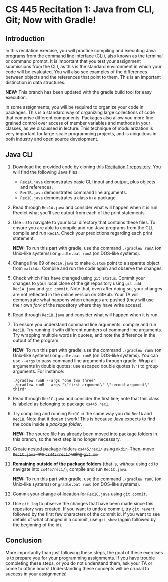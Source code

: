 # CS 445 Recitation 1: Java from CLI, Git; Now with Gradle!

## Introduction

In this recitation exercise, you will practice compiling and executing Java
programs from the command line interface (CLI), also known as the terminal or
command prompt. It is important that you test your assignment submissions from
the CLI, as this is the standard environment in which your code will be
evaluated. You will also see examples of the differences between objects and the
references that point to them. This is an important distinction in data
structures.

**NEW:** This branch has been updated with the gradle build tool for easy
execution.

In some assignments, you will be required to organize your code in packages.
This is a standard way of organizing large collections of code that comprise
different components. Packages also allow you more fine-grained control over
access of member variables and methods in your classes, as we discussed in
lecture. This technique of modularization is very important for large-scale
programming projects, and is ubiquitous in both industry and open source
development.

## Java CLI

1) Download the provided code by cloning this [Recitation 1
repository](https://github.com/2217-cs445/cs445-rec1). You will find the
following Java files:

    - `Rec1A.java` demonstrates basic CLI input and output, plus objects and
      references.
    - `Rec1B.java` demonstrates command line arguments.
    - `Rec1C.java` demonstrates a class in a package.

2) Read through `Rec1A.java` and consider what will happen when it is run.
Predict what you'll see output from each of the print statements.

3) Use `cd` to navigate to your local directory that contains these files. To
ensure you are able to compile and run Java programs from the CLI, compile and
run `Rec1A`. Check your predictions regarding each print statement.

   **NEW:** To run this part with gradle, use the command `./gradlew runA` (on
   Unix-like systems) or `gradle.bat runA` (on DOS-like systems).

4) Change line 69 of `Rec1A.java` to make `custom` point to a separate object
from `matilda`. Compile and run the code again and observe the changes.

5) Check which files have changed using `git status`. Commit your changes to
your local clone of the git repository using `git add Rec1A.java` and `git
commit`. Note that, even after doing so, your changes are not reflected in the
online version on GitHub. Your TA will demonstrate what happens when changes are
pushed (they will use their own *fork* of the repository where they have write
access).

6) Read through `Rec1B.java` and consider what will happen when it is run.

7) To ensure you understand command line arguments, compile and run `Rec1B`. Try
running it with different numbers of command line arguments. Try wrapping
multiple words in quotes, and note the difference in the output of the program.

   **NEW:** To run this part with gradle, use the command `./gradlew runB` (on
   Unix-like systems) or `gradle.bat runB` (on DOS-like systems). You can use
   `--args` to pass command line arguments through gradle. Wrap all arguments in
   double quotes; use escaped double quotes (`\"`) to group arguments. For
   instance:

       ./gradlew runB --args "one two three"
       ./gradlew runB --args "\"first argument\" \"second argument\" third"

8) Read through `Rec1C.java` and consider the first line; note that this class
is labeled as belonging to package `cs445.rec1`.

9) Try compiling and running `Rec1C` in the same way you did `Rec1A` and
`Rec1B`. Note that it doesn't work! This is because Java expects to find the
code inside a *package folder*.

   **NEW:** The source file has already been moved into package folders in this
   branch, so the next step is no longer necessary.

10) ~~Create nested package folders `cs445/rec1/` using `mkdir`. Then, move
`Rec1C.java` into `cs445/rec1/` using `git mv`.~~

11) **Remaining outside of the package folders** (that is, *without* using `cd`
to navigate into `cs445/rec1/`), compile and run `Rec1C.java`.

    **NEW:** To run this part with gradle, use the command `./gradlew runC` (on
    Unix-like systems) or `gradle.bat runC` (on DOS-like systems).

12) ~~Commit your change of location for `Rec1C.java` using `git commit`.~~

13) Use `git log` to observe the changes that have been made since this
repository was created. If you want to undo a commit, try `git revert` followed
by the first few characters of the commit id. If you want to see details of what
changed in a commit, use `git show` (again followed by the beginning of the id).

## Conclusion

More importantly than just following these steps, the goal of these exercises is
to prepare you for your programming assignments. If you have trouble completing
these steps, or you do not understand them, ask your TA or come to office hours!
Understanding these concepts will be crucial to success in your assignments!
>>>

